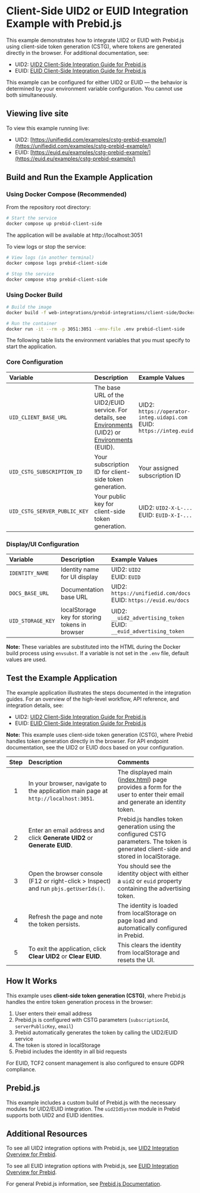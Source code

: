 # Client-Side UID2 or EUID Integration Example with Prebid.js

This example demonstrates how to integrate UID2 or EUID with Prebid.js using client-side token generation (CSTG), where tokens are generated directly in the browser. For additional documentation, see:

- UID2: [UID2 Client-Side Integration Guide for Prebid.js](https://unifiedid.com/docs/guides/integration-prebid-client-side)
- EUID: [EUID Client-Side Integration Guide for Prebid.js](https://euid.eu/docs/guides/integration-prebid-client-side)

This example can be configured for either UID2 or EUID — the behavior is determined by your environment variable configuration. You cannot use both simultaneously.

## Viewing live site

To view this example running live:
- UID2: [https://unifiedid.com/examples/cstg-prebid-example/](https://unifiedid.com/examples/cstg-prebid-example/)
- EUID: [https://euid.eu/examples/cstg-prebid-example/](https://euid.eu/examples/cstg-prebid-example/)

## Build and Run the Example Application

### Using Docker Compose (Recommended)

From the repository root directory:

```bash
# Start the service
docker compose up prebid-client-side
```

The application will be available at http://localhost:3051

To view logs or stop the service:

```bash
# View logs (in another terminal)
docker compose logs prebid-client-side

# Stop the service
docker compose stop prebid-client-side
```

### Using Docker Build

```bash
# Build the image
docker build -f web-integrations/prebid-integrations/client-side/Dockerfile -t prebid-client-side .

# Run the container
docker run -it --rm -p 3051:3051 --env-file .env prebid-client-side
```

The following table lists the environment variables that you must specify to start the application.

### Core Configuration

| Variable | Description | Example Values |
|:---------|:------------|:---------------|
| `UID_CLIENT_BASE_URL` | The base URL of the UID2/EUID service. For details, see [Environments](https://unifiedid.com/docs/getting-started/gs-environments) (UID2) or [Environments](https://euid.eu/docs/getting-started/gs-environments) (EUID). | UID2: `https://operator-integ.uidapi.com`<br/>EUID: `https://integ.euid.eu` |
| `UID_CSTG_SUBSCRIPTION_ID` | Your subscription ID for client-side token generation. | Your assigned subscription ID |
| `UID_CSTG_SERVER_PUBLIC_KEY` | Your public key for client-side token generation. | UID2: `UID2-X-L-...`<br/>EUID: `EUID-X-I-...` |

### Display/UI Configuration

| Variable | Description | Example Values |
|:---------|:------------|:---------------|
| `IDENTITY_NAME` | Identity name for UI display | UID2: `UID2`<br/>EUID: `EUID` |
| `DOCS_BASE_URL` | Documentation base URL | UID2: `https://unifiedid.com/docs`<br/>EUID: `https://euid.eu/docs` |
| `UID_STORAGE_KEY` | localStorage key for storing tokens in browser | UID2: `__uid2_advertising_token`<br/>EUID: `__euid_advertising_token` |

**Note:** These variables are substituted into the HTML during the Docker build process using `envsubst`. If a variable is not set in the `.env` file, default values are used.

## Test the Example Application

The example application illustrates the steps documented in the integration guides. For an overview of the high-level workflow, API reference, and integration details, see:
- UID2: [UID2 Client-Side Integration Guide for Prebid.js](https://unifiedid.com/docs/guides/integration-prebid-client-side)
- EUID: [EUID Client-Side Integration Guide for Prebid.js](https://euid.eu/docs/guides/integration-prebid-client-side)

**Note:** This example uses client-side token generation (CSTG), where Prebid handles token generation directly in the browser. For API endpoint documentation, see the UID2 or EUID docs based on your configuration.

| Step | Description | Comments |
| :--: | :---------- | :------- |
| 1 | In your browser, navigate to the application main page at `http://localhost:3051`. | The displayed main ([index.html](index.html)) page provides a form for the user to enter their email and generate an identity token. |
| 2 | Enter an email address and click **Generate UID2** or **Generate EUID**. | Prebid.js handles token generation using the configured CSTG parameters. The token is generated client-side and stored in localStorage. |
| 3 | Open the browser console (F12 or right-click > Inspect) and run `pbjs.getUserIds()`. | You should see the identity object with either a `uid2` or `euid` property containing the advertising token. |
| 4 | Refresh the page and note the token persists. | The identity is loaded from localStorage on page load and automatically configured in Prebid. |
| 5 | To exit the application, click **Clear UID2** or **Clear EUID**. | This clears the identity from localStorage and resets the UI. |

## How It Works

This example uses **client-side token generation (CSTG)**, where Prebid.js handles the entire token generation process in the browser:

1. User enters their email address
2. Prebid.js is configured with CSTG parameters (`subscriptionId`, `serverPublicKey`, `email`)
3. Prebid automatically generates the token by calling the UID2/EUID service
4. The token is stored in localStorage
5. Prebid includes the identity in all bid requests

For EUID, TCF2 consent management is also configured to ensure GDPR compliance.

## Prebid.js

This example includes a custom build of Prebid.js with the necessary modules for UID2/EUID integration. The `uid2IdSystem` module in Prebid supports both UID2 and EUID identities.

## Additional Resources

To see all UID2 integration options with Prebid.js, see [UID2 Integration Overview for Prebid](https://unifiedid.com/docs/guides/integration-prebid).

To see all EUID integration options with Prebid.js, see [EUID Integration Overview for Prebid](https://euid.eu/docs/guides/integration-prebid).

For general Prebid.js information, see [Prebid.js Documentation](https://docs.prebid.org/).